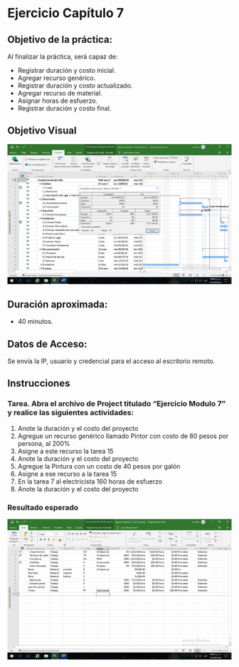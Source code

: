 # Ejercicio Capítulo 7

## Objetivo de la práctica:
Al finalizar la práctica, será capaz de:
- Registrar duración y costo inicial.
- Agregar recurso genérico.
- Registrar duración y costo actualizado.
- Agregar recurso de material.
- Asignar horas de esfuerzo.
- Registrar duración y costo final.

## Objetivo Visual 

![diagrama1](../images/7.1.jpg)

## Duración aproximada:
- 40 minutos.

## Datos de Acceso:
Se envía la IP, usuario y credencial para el acceso al escritorio remoto.

## Instrucciones 
<!-- Proporciona pasos detallados sobre cómo configurar y administrar sistemas, implementar soluciones de software, realizar pruebas de seguridad, o cualquier otro escenario práctico relevante para el campo de la tecnología de la información -->
### Tarea. Abra el archivo de Project titulado “Ejercicio Modulo 7” y realice las siguientes actividades:
1.	Anote la duración y el costo del proyecto
2.	Agregue un recurso genérico llamado Pintor con costo de 80 pesos por persona, al 200% 
3.	Asigne a este recurso la tarea 15
4.	Anote la duración y el costo del proyecto
5.	Agregue la Pintura con un costo de 40 pesos por galón
6.	Asigne a ese recurso a la tarea 15 
7.	En la tarea 7 al electricista 160 horas de esfuerzo
8.	Anote la duración y el costo del proyecto

### Resultado esperado

![imagen resultado](../images/7.2.jpg)
